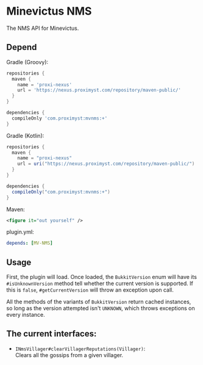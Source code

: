 # Minevictus NMS

The NMS API for Minevictus.

## Depend

Gradle (Groovy):

```groovy
repositories {
  maven {
    name = 'proxi-nexus'
    url = 'https://nexus.proximyst.com/repository/maven-public/'
  }
}

dependencies {
  compileOnly 'com.proximyst:mvnms:+'
}
```

Gradle (Kotlin):

```groovy
repositories {
  maven {
    name = "proxi-nexus"
    url = uri("https://nexus.proximyst.com/repository/maven-public/")
  }
}

dependencies {
  compileOnly("com.proximyst:mvnms:+")
}
```

Maven:

```xml
<figure it="out yourself" />
```

plugin.yml:

```yaml
depends: [MV-NMS]
```

## Usage

First, the plugin will load. Once loaded, the `BukkitVersion` enum will have its
`#isUnknownVersion` method tell whether the current version is supported. If this is
`false`, `#getCurrentVersion` will throw an exception upon call.

All the methods of the variants of `BukkitVersion` return cached instances, so long
as the version attempted isn't `UNKNOWN`, which throws exceptions on every instance.

## The current interfaces:

- `INmsVillager#clearVillagerReputations(Villager)`: \
  Clears all the gossips from a given villager.